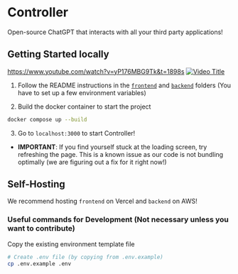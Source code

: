 # Controller

Open-source ChatGPT that interacts with all your third party applications!

## Getting Started locally

https://www.youtube.com/watch?v=yP176MBG9Tk&t=1898s
[![Video Title](https://img.youtube.com/vi/VIDEO_ID/0.jpg)](https://www.youtube.com/watch?v=yP176MBG9Tk&t=1898s)

1. Follow the README instructions in the [`frontend`](./frontend/README.md) and [`backend`](./backend/README.md) folders (You have to set up a few environment variables)

2. Build the docker container to start the project

```bash
docker compose up --build
```

3. Go to `localhost:3000` to start Controller!

- **IMPORTANT**: If you find yourself stuck at the loading screen, try refreshing the page. This is a known issue as our code is not bundling optimally (we are figuring out a fix for it right now!)

## Self-Hosting

We recommend hosting `frontend` on Vercel and `backend` on AWS!

### Useful commands for Development (Not necessary unless you want to contribute)

Copy the existing environment template file
```bash
# Create .env file (by copying from .env.example)
cp .env.example .env
```
